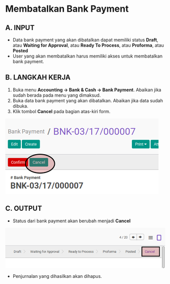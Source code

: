 # Membatalkan Bank Payment

## A. INPUT

* Data bank payment yang akan dibatalkan dapat memiliki status **Draft**, atau **Waiting for Approval**, atau **Ready To Process**, atau **Proforma**, atau **Posted**
* User yang akan membatalkan harus memiliki akses untuk membatalkan bank payment.

## B. LANGKAH KERJA

1. Buka menu **Accounting -> Bank & Cash -> Bank Payment**. Abaikan jika sudah berada
pada menu yang dimaksud.
2. Buka data bank payment yang akan dibatalkan. Abaikan jika data sudah dibuka.
3. Klik tombol **Cancel** pada bagian atas-kiri form.

![](../../img/bank-payment/tombol-cancel.png)

## C. OUTPUT

* Status dari bank payment akan berubah menjadi **Cancel**

![](../../img/bank-payment/status-cancel.png)

* Penjurnalan yang dihasilkan akan dihapus.
